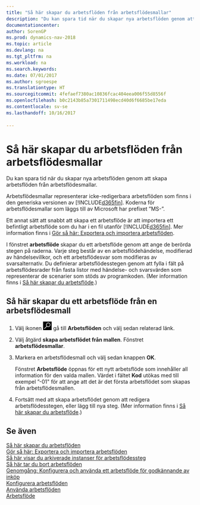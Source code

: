 ```yaml
---
title: "Så här skapar du arbetsflöden från arbetsflödesmallar"
description: "Du kan spara tid när du skapar nya arbetsflöden genom att skapa arbetsflöden från arbetsflödesmallar."
documentationcenter: 
author: SorenGP
ms.prod: dynamics-nav-2018
ms.topic: article
ms.devlang: na
ms.tgt_pltfrm: na
ms.workload: na
ms.search.keywords: 
ms.date: 07/01/2017
ms.author: sgroespe
ms.translationtype: HT
ms.sourcegitcommit: 4fefaef7380ac10836fcac404eea006f55d8556f
ms.openlocfilehash: b0c2143b85a7301711498ecd40d6f6685be17eda
ms.contentlocale: sv-se
ms.lasthandoff: 10/16/2017

---
```

# <a name="how-to-create-workflows-from-workflow-templates"></a>Så här skapar du arbetsflöden från arbetsflödesmallar
Du kan spara tid när du skapar nya arbetsflöden genom att skapa arbetsflöden från arbetsflödesmallar.  

 Arbetsflödesmallar representerar icke-redigerbara arbetsflöden som finns i den generiska versionen av [!INCLUDE[d365fin](includes/d365fin_md.md)]. Koderna för arbetsflödesmallar som läggs till av Microsoft har prefixet ”MS-”.  

 Ett annat sätt att snabbt att skapa ett arbetsflöde är att importera ett befintligt arbetsflöde som du har i en fil utanför [!INCLUDE[d365fin](includes/d365fin_md.md)]. Mer information finns i [Gör så här: Exportera och importera arbetsflöden](across-how-to-export-and-import-workflows.md).  

I fönstret **arbetsflöde** skapar du ett arbetsflöde genom att ange de berörda stegen på raderna. Varje steg består av en arbetsflödehändelse, modifierad av händelsevillkor, och ett arbetsflödesvar som modifieras av svarsalternativ. Du definierar arbetsflödesstegen genom att fylla i fält på arbetsflödesrader från fasta listor med händelse- och svarsvärden som representerar de scenarier som stöds av programkoden. (Mer information finns i [Så här skapar du arbetsflöde](across-how-to-create-workflows.md).)  

## <a name="to-create-a-workflow-from-workflow-template"></a>Så här skapar du ett arbetsflöde från en arbetsflödesmall  
1.  Välj ikonen ![Söka efter sida eller rapport](media/ui-search/search_small.png "Söka efter sida eller rapport") gå till **Arbetsflöden** och välj sedan relaterad länk.  
2.  Välj åtgärd **skapa arbetsflödet från mallen**. Fönstret **arbetsflödesmallar**.  
3.  Markera en arbetsflödesmall och välj sedan knappen **OK**.  

     Fönstret **Arbetsflöde** öppnas för ett nytt arbetsflöde som innehåller all information för den valda mallen. Värdet i fältet **Kod** utökas med till exempel ”-01" för att ange att det är det första arbetsflödet som skapas från arbetsflödesmallen.  
4.  Fortsätt med att skapa arbetsflödet genom att redigera arbetsflödesstegen, eller lägg till nya steg. (Mer information finns i [Så här skapar du arbetsflöde](across-how-to-create-workflows.md).)  

## <a name="see-also"></a>Se även  
 [Så här skapar du arbetsflöden](across-how-to-create-workflows.md)   
 [Gör så här: Exportera och importera arbetsflöden](across-how-to-export-and-import-workflows.md)   
 [Så här visar du arkiverade instanser för arbetsflödessteg](across-how-to-view-archived-workflow-step-instances.md)   
 [Så här tar du bort arbetsflöden](across-how-to-delete-workflows.md)   
 [Genomgång: Konfigurera och använda ett arbetsflöde för godkännande av inköp](walkthrough-setting-up-and-using-a-purchase-approval-workflow.md)   
 [Konfigurera arbetsflöden](across-set-up-workflows.md)   
 [Använda arbetsflöden](across-use-workflows.md)   
 [Arbetsflöde](across-workflow.md)   

